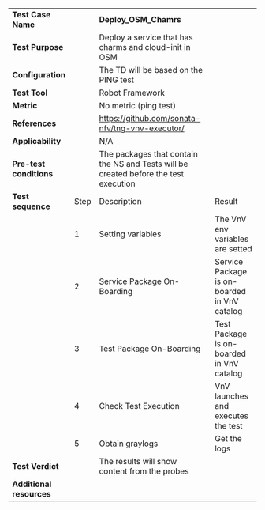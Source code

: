 |||||
| :--- | :--- | :--- | :--- |
| __Test Case Name__ | | __Deploy_OSM_Chamrs__ | |
| __Test Purpose__ | | Deploy a service that has charms and cloud-init in OSM| |
| __Configuration__ | | The TD will be based on the PING test| |
| __Test Tool__ | | Robot Framework| |
| __Metric__ | | No metric (ping test)| |
| __References__ | | https://github.com/sonata-nfv/tng-vnv-executor/ | |
| __Applicability__ | | N/A |
| __Pre-test conditions__ | | The packages that contain the NS and Tests will be created before the test execution| |
| __Test sequence__ | Step | Description | Result |
| | 1 | Setting variables | The VnV env variables are setted|
| | 2 | Service Package On-Boarding | Service Package is on-boarded in VnV catalog|
| | 3 | Test Package On-Boarding | Test Package is on-boarded in VnV catalog|
| | 4 | Check Test Execution | VnV launches and executes the test |
| | 5 | Obtain graylogs | Get the logs|  
| __Test Verdict__ | | The results will show content from the probes | |
| __Additional resources__ | | | |
